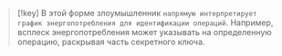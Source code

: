
> [!key] 
> В этой форме злоумышленник `напрямую интерпретирует график энергопотребления для идентификации операций`. Например, всплеск энергопотребления может указывать на определенную операцию, раскрывая часть секретного ключа.
